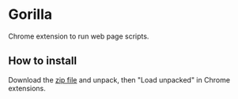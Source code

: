 # Gorilla

Chrome extension to run web page scripts.

## How to install

Download the [zip file](https://github.com/slammayjammay/gorilla/files/5216028/extension.zip) and unpack, then "Load unpacked" in Chrome extensions.
